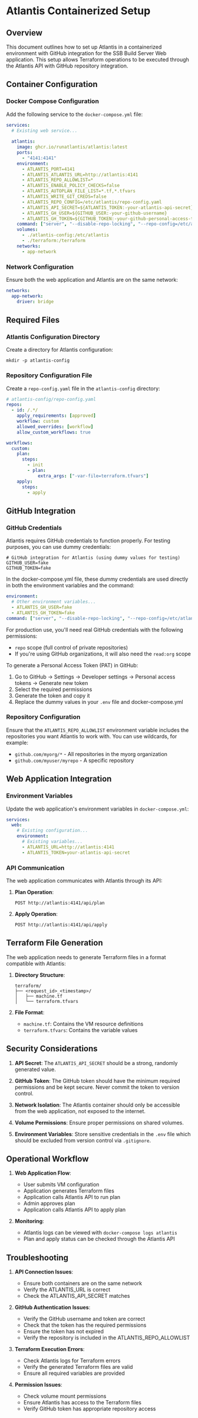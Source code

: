# Atlantis Containerized Setup

## Overview

This document outlines how to set up Atlantis in a containerized environment with GitHub integration for the SSB Build Server Web application. This setup allows Terraform operations to be executed through the Atlantis API with GitHub repository integration.

## Container Configuration

### Docker Compose Configuration

Add the following service to the `docker-compose.yml` file:

```yaml
services:
  # Existing web service...
  
  atlantis:
    image: ghcr.io/runatlantis/atlantis:latest
    ports:
      - "4141:4141"
    environment:
      - ATLANTIS_PORT=4141
      - ATLANTIS_ATLANTIS_URL=http://atlantis:4141
      - ATLANTIS_REPO_ALLOWLIST=*
      - ATLANTIS_ENABLE_POLICY_CHECKS=false
      - ATLANTIS_AUTOPLAN_FILE_LIST=*.tf,*.tfvars
      - ATLANTIS_WRITE_GIT_CREDS=false
      - ATLANTIS_REPO_CONFIG=/etc/atlantis/repo-config.yaml
      - ATLANTIS_API_SECRET=${ATLANTIS_TOKEN:-your-atlantis-api-secret}
      - ATLANTIS_GH_USER=${GITHUB_USER:-your-github-username}
      - ATLANTIS_GH_TOKEN=${GITHUB_TOKEN:-your-github-personal-access-token}
    command: ["server", "--disable-repo-locking", "--repo-config=/etc/atlantis/repo-config.yaml", "--atlantis-url=http://atlantis:4141", "--gh-user=${GITHUB_USER}", "--gh-token=${GITHUB_TOKEN}"]
    volumes:
      - ./atlantis-config:/etc/atlantis
      - ./terraform:/terraform
    networks:
      - app-network
```

### Network Configuration

Ensure both the web application and Atlantis are on the same network:

```yaml
networks:
  app-network:
    driver: bridge
```

## Required Files

### Atlantis Configuration Directory

Create a directory for Atlantis configuration:

```
mkdir -p atlantis-config
```

### Repository Configuration File

Create a `repo-config.yaml` file in the `atlantis-config` directory:

```yaml
# atlantis-config/repo-config.yaml
repos:
  - id: /.*/
    apply_requirements: [approved]
    workflow: custom
    allowed_overrides: [workflow]
    allow_custom_workflows: true

workflows:
  custom:
    plan:
      steps:
        - init
        - plan:
            extra_args: ["-var-file=terraform.tfvars"]
    apply:
      steps:
        - apply
```

## GitHub Integration

### GitHub Credentials

Atlantis requires GitHub credentials to function properly. For testing purposes, you can use dummy credentials:

```
# GitHub integration for Atlantis (using dummy values for testing)
GITHUB_USER=fake
GITHUB_TOKEN=fake
```

In the docker-compose.yml file, these dummy credentials are used directly in both the environment variables and the command:

```yaml
environment:
  # Other environment variables...
  - ATLANTIS_GH_USER=fake
  - ATLANTIS_GH_TOKEN=fake
command: ["server", "--disable-repo-locking", "--repo-config=/etc/atlantis/repo-config.yaml", "--atlantis-url=http://atlantis:4141", "--gh-user=fake", "--gh-token=fake", "--repo-allowlist=*"]
```

For production use, you'll need real GitHub credentials with the following permissions:
- `repo` scope (full control of private repositories)
- If you're using GitHub organizations, it will also need the `read:org` scope

To generate a Personal Access Token (PAT) in GitHub:
1. Go to GitHub → Settings → Developer settings → Personal access tokens → Generate new token
2. Select the required permissions
3. Generate the token and copy it
4. Replace the dummy values in your `.env` file and docker-compose.yml

### Repository Configuration

Ensure that the `ATLANTIS_REPO_ALLOWLIST` environment variable includes the repositories you want Atlantis to work with. You can use wildcards, for example:
- `github.com/myorg/*` - All repositories in the myorg organization
- `github.com/myuser/myrepo` - A specific repository

## Web Application Integration

### Environment Variables

Update the web application's environment variables in `docker-compose.yml`:

```yaml
services:
  web:
    # Existing configuration...
    environment:
      # Existing variables...
      - ATLANTIS_URL=http://atlantis:4141
      - ATLANTIS_TOKEN=your-atlantis-api-secret
```

### API Communication

The web application communicates with Atlantis through its API:

1. **Plan Operation**:
   ```
   POST http://atlantis:4141/api/plan
   ```

2. **Apply Operation**:
   ```
   POST http://atlantis:4141/api/apply
   ```

## Terraform File Generation

The web application needs to generate Terraform files in a format compatible with Atlantis:

1. **Directory Structure**:
   ```
   terraform/
   ├── <request_id>_<timestamp>/
   │   ├── machine.tf
   │   └── terraform.tfvars
   ```

2. **File Format**:
   - `machine.tf`: Contains the VM resource definitions
   - `terraform.tfvars`: Contains the variable values

## Security Considerations

1. **API Secret**: The `ATLANTIS_API_SECRET` should be a strong, randomly generated value.

2. **GitHub Token**: The GitHub token should have the minimum required permissions and be kept secure. Never commit the token to version control.

3. **Network Isolation**: The Atlantis container should only be accessible from the web application, not exposed to the internet.

4. **Volume Permissions**: Ensure proper permissions on shared volumes.

5. **Environment Variables**: Store sensitive credentials in the `.env` file which should be excluded from version control via `.gitignore`.

## Operational Workflow

1. **Web Application Flow**:
   - User submits VM configuration
   - Application generates Terraform files
   - Application calls Atlantis API to run plan
   - Admin approves plan
   - Application calls Atlantis API to apply plan

2. **Monitoring**:
   - Atlantis logs can be viewed with `docker-compose logs atlantis`
   - Plan and apply status can be checked through the Atlantis API

## Troubleshooting

1. **API Connection Issues**:
   - Ensure both containers are on the same network
   - Verify the ATLANTIS_URL is correct
   - Check the ATLANTIS_API_SECRET matches

2. **GitHub Authentication Issues**:
   - Verify the GitHub username and token are correct
   - Check that the token has the required permissions
   - Ensure the token has not expired
   - Verify the repository is included in the ATLANTIS_REPO_ALLOWLIST

3. **Terraform Execution Errors**:
   - Check Atlantis logs for Terraform errors
   - Verify the generated Terraform files are valid
   - Ensure all required variables are provided

4. **Permission Issues**:
   - Check volume mount permissions
   - Ensure Atlantis has access to the Terraform files
   - Verify GitHub token has appropriate repository access
